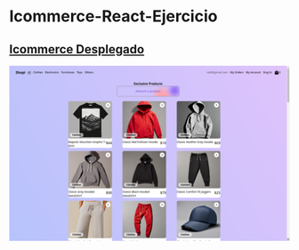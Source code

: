 # Icommerce-React-Ejercicio

## [Icommerce Desplegado](https://hilarious-marshmallow-ac364c.netlify.app)

![Icommerce](src/img/shopi.png)